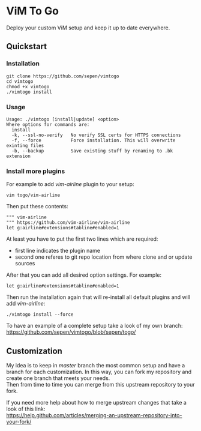 # ViM To Go

Deploy your custom ViM setup and keep it up to date everywhere.


## Quickstart

### Installation
```
git clone https://github.com/sepen/vimtogo
cd vimtogo
chmod +x vimtogo
./vimtogo install
```

### Usage
```
Usage: ./vimtogo [install|update] <option>
Where options for commands are:
  install
  -k, --ssl-no-verify   No verify SSL certs for HTTPS connections
  -f, --force           Force installation. This will overwrite exinting files
  -b, --backup          Save existing stuff by renaming to .bk extension
```

### Install more plugins

For example to add _vim-airline_ plugin to your setup:
```
vim togo/vim-airline
```
Then put these contents:
```
""" vim-airline
""" https://github.com/vim-airline/vim-airline
let g:airline#extensions#tabline#enabled=1
```
At least you have to put the first two lines which are required:
* first line indicates the plugin name
* second one referes to git repo location from where clone and or update sources

After that you can add all desired option settings. For example:
```
let g:airline#extensions#tabline#enabled=1
```

Then run the installation again that will re-install all default plugins and will add _vim-airline_:
```
./vimtogo install --force
```

To have an example of a complete setup take a look of my own branch:  
<https://github.com/sepen/vimtogo/blob/sepen/togo/>


## Customization

My idea is to keep in _master_ branch the most common setup and have a branch for each customization.
In this way, you can fork my repository and create one branch that meets your needs.  
Then from time to time you can merge from this upstream repository to your fork.  
  
If you need more help about how to merge upstream changes that take a look of this link:  
<https://help.github.com/articles/merging-an-upstream-repository-into-your-fork/>

